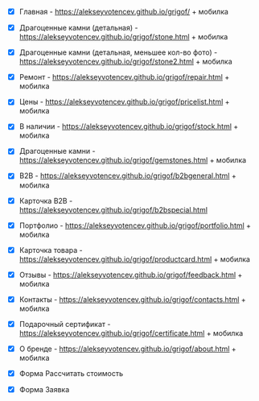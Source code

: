 - [x] Главная - https://alekseyvotencev.github.io/grigof/ + мобилка

- [x] Драгоценные камни (детальная) - https://alekseyvotencev.github.io/grigof/stone.html + мобилка

- [x] Драгоценные камни (детальная, меньшее кол-во фото) - https://alekseyvotencev.github.io/grigof/stone2.html + мобилка

- [x] Ремонт - https://alekseyvotencev.github.io/grigof/repair.html + мобилка

- [x] Цены - https://alekseyvotencev.github.io/grigof/pricelist.html + мобилка

- [x] В наличии - https://alekseyvotencev.github.io/grigof/stock.html + мобилка

- [x] Драгоценные камни - https://alekseyvotencev.github.io/grigof/gemstones.html + мобилка
 
- [x] B2B - https://alekseyvotencev.github.io/grigof/b2bgeneral.html + мобилка

- [x] Карточка B2B - https://alekseyvotencev.github.io/grigof/b2bspecial.html 

- [x] Портфолио - https://alekseyvotencev.github.io/grigof/portfolio.html + мобилка

- [x] Карточка товара - https://alekseyvotencev.github.io/grigof/productcard.html + мобилка

- [x] Отзывы - https://alekseyvotencev.github.io/grigof/feedback.html + мобилка

- [x] Контакты - https://alekseyvotencev.github.io/grigof/contacts.html + мобилка

- [x] Подарочный сертификат - https://alekseyvotencev.github.io/grigof/certificate.html + мобилка

- [x] О бренде - https://alekseyvotencev.github.io/grigof/about.html + мобилка

- [x] Форма Рассчитать стоимость

- [x] Форма Заявка
